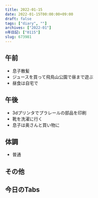 ```yaml
---
title: 2022-01-15
date: 2022-01-15T00:00:00+09:00
draft: false
tags: ["diary", ""]
archives: ["2022-01"]
n年日記: ["0115"]
slug: 673981
---
```

## 午前
- 息子散髪
- ジュースを買って飛鳥山公園で昼まで遊ぶ
- 昼食は自宅で
## 午後
- 3dプリンタでプラレールの部品を印刷
- 靴を洗濯に行く
- 息子は奥さんと買い物に
## 体調
- 普通
## その他
## 今日のTabs